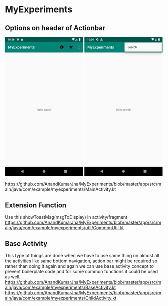# MyExperiments

## Options on header of Actionbar
<p align="center">
  <img src="/Screenshot_1576861610.png" width="250" title="hover text">
  <img src="/Screenshot_1576861617.png" width="250" title="hover text">
</p>
https://github.com/AnandKumarJha/MyExperiments/blob/master/app/src/main/java/com/example/myexperiments/MainActivity.kt

## Extension Function
Use this showToastMsg(msgToDisplay) in activity/fragment 
https://github.com/AnandKumarJha/MyExperiments/blob/master/app/src/main/java/com/example/myexperiments/util/CommonUtil.kt

## Base Activity
This type of things are done when we have to use same thing on almost all the activities like same bottom navigation, action bar might be required so rather than doing it again and again we can use base activity concept to prevent boilerplate code and for some common functions it could be used as well.
https://github.com/AnandKumarJha/MyExperiments/blob/master/app/src/main/java/com/example/myexperiments/BaseActivity.kt
https://github.com/AnandKumarJha/MyExperiments/blob/master/app/src/main/java/com/example/myexperiments/ChildActivity.kt
